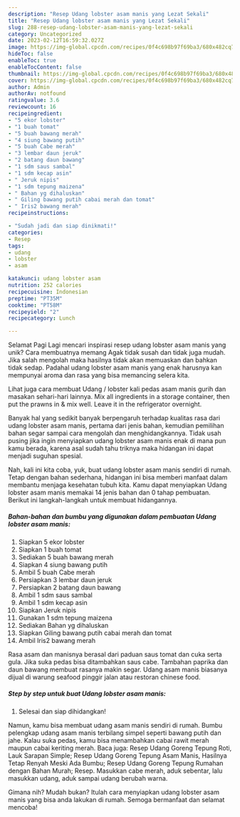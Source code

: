 ```yaml
---
description: "Resep Udang lobster asam manis yang Lezat Sekali"
title: "Resep Udang lobster asam manis yang Lezat Sekali"
slug: 288-resep-udang-lobster-asam-manis-yang-lezat-sekali
category: Uncategorized
date: 2023-02-12T16:59:32.027Z
image: https://img-global.cpcdn.com/recipes/0f4c698b97f69ba3/680x482cq70/udang-lobster-asam-manis-foto-resep-utama.jpg
hideToc: false
enableToc: true
enableTocContent: false
thumbnail: https://img-global.cpcdn.com/recipes/0f4c698b97f69ba3/680x482cq70/udang-lobster-asam-manis-foto-resep-utama.jpg
cover: https://img-global.cpcdn.com/recipes/0f4c698b97f69ba3/680x482cq70/udang-lobster-asam-manis-foto-resep-utama.jpg
author: Admin
authorAv: notfound
ratingvalue: 3.6
reviewcount: 16
recipeingredient:
- "5 ekor lobster"
- "1 buah tomat"
- "5 buah bawang merah"
- "4 siung bawang putih"
- "5 buah Cabe merah"
- "3 lembar daun jeruk"
- "2 batang daun bawang"
- "1 sdm saus sambal"
- "1 sdm kecap asin"
- " Jeruk nipis"
- "1 sdm tepung maizena"
- " Bahan yg dihaluskan"
- " Giling bawang putih cabai merah dan tomat"
- " Iris2 bawang merah"
recipeinstructions:

- "Sudah jadi dan siap dinikmati!"
categories:
- Resep
tags:
- udang
- lobster
- asam

katakunci: udang lobster asam 
nutrition: 252 calories
recipecuisine: Indonesian
preptime: "PT35M"
cooktime: "PT58M"
recipeyield: "2"
recipecategory: Lunch

---
```



Selamat Pagi Lagi mencari inspirasi resep udang lobster asam manis yang unik? Cara membuatnya memang Agak tidak susah dan tidak juga mudah. Jika salah mengolah maka hasilnya tidak akan memuaskan dan bahkan tidak sedap. Padahal udang lobster asam manis yang enak harusnya kan mempunyai aroma dan rasa yang bisa memancing selera kita.


Lihat juga cara membuat Udang / lobster kali pedas asam manis gurih dan masakan sehari-hari lainnya. Mix all ingredients in a storage container, then put the prawns in &amp; mix well. Leave it in the refrigerator overnight.

Banyak hal yang sedikit banyak berpengaruh terhadap kualitas rasa dari udang lobster asam manis, pertama dari jenis bahan, kemudian pemilihan bahan segar sampai cara mengolah dan menghidangkannya. Tidak usah pusing jika ingin menyiapkan udang lobster asam manis enak di mana pun kamu berada, karena asal sudah tahu triknya maka hidangan ini dapat menjadi suguhan spesial.


Nah, kali ini kita coba, yuk, buat udang lobster asam manis sendiri di rumah. Tetap dengan bahan sederhana, hidangan ini bisa memberi manfaat dalam membantu menjaga kesehatan tubuh kita. Kamu dapat menyiapkan Udang lobster asam manis memakai 14 jenis bahan dan 0 tahap pembuatan. Berikut ini langkah-langkah untuk membuat hidangannya.

<!--inarticleads1-->

##### Bahan-bahan dan bumbu yang digunakan dalam pembuatan Udang lobster asam manis:

1. Siapkan 5 ekor lobster
1. Siapkan 1 buah tomat
1. Sediakan 5 buah bawang merah
1. Siapkan 4 siung bawang putih
1. Ambil 5 buah Cabe merah
1. Persiapkan 3 lembar daun jeruk
1. Persiapkan 2 batang daun bawang
1. Ambil 1 sdm saus sambal
1. Ambil 1 sdm kecap asin
1. Siapkan  Jeruk nipis
1. Gunakan 1 sdm tepung maizena
1. Sediakan  Bahan yg dihaluskan
1. Siapkan  Giling bawang putih cabai merah dan tomat
1. Ambil  Iris2 bawang merah


Rasa asam dan manisnya berasal dari paduan saus tomat dan cuka serta gula. Jika suka pedas bisa ditambahkan saus cabe. Tambahan paprika dan daun bawang membuat rasanya makin segar. Udang asam manis biasanya dijual di warung seafood pinggir jalan atau restoran chinese food. 

<!--inarticleads2-->

##### Step by step untuk buat Udang lobster asam manis:


1. Selesai dan siap dihidangkan!

Namun, kamu bisa membuat udang asam manis sendiri di rumah. Bumbu pelengkap udang asam manis terbilang simpel seperti bawang putih dan jahe. Kalau suka pedas, kamu bisa menambahkan cabai rawit merah maupun cabai keriting merah. Baca juga: Resep Udang Goreng Tepung Roti, Lauk Sarapan Simple; Resep Udang Goreng Tepung Asam Manis, Hasilnya Tetap Renyah Meski Ada Bumbu; Resep Udang Goreng Tepung Rumahan dengan Bahan Murah; Resep. Masukkan cabe merah, aduk sebentar, lalu masukkan udang, aduk sampai udang berubah warna. 

Gimana nih? Mudah bukan? Itulah cara menyiapkan udang lobster asam manis yang bisa anda lakukan di rumah. Semoga bermanfaat dan selamat mencoba!
